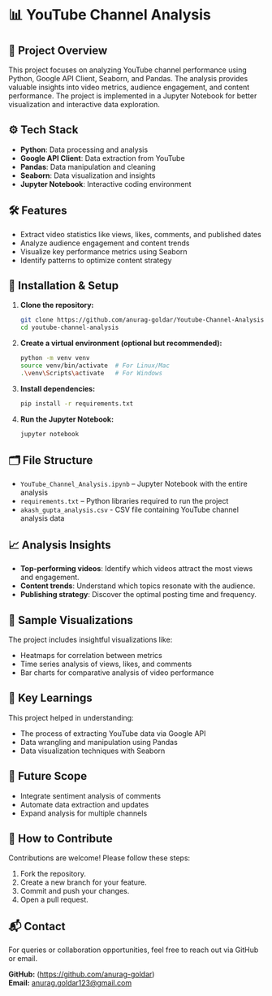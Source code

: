 # 📊 YouTube Channel Analysis

## 🎯 Project Overview
This project focuses on analyzing YouTube channel performance using Python, Google API Client, Seaborn, and Pandas. The analysis provides valuable insights into video metrics, audience engagement, and content performance. The project is implemented in a Jupyter Notebook for better visualization and interactive data exploration.

## ⚙️ Tech Stack
- **Python**: Data processing and analysis
- **Google API Client**: Data extraction from YouTube
- **Pandas**: Data manipulation and cleaning
- **Seaborn**: Data visualization and insights
- **Jupyter Notebook**: Interactive coding environment

## 🛠️ Features
- Extract video statistics like views, likes, comments, and published dates
- Analyze audience engagement and content trends
- Visualize key performance metrics using Seaborn
- Identify patterns to optimize content strategy

## 🚀 Installation & Setup
1. **Clone the repository:**
   ```bash
   git clone https://github.com/anurag-goldar/Youtube-Channel-Analysis.git
   cd youtube-channel-analysis
   ```

2. **Create a virtual environment (optional but recommended):**
   ```bash
   python -m venv venv
   source venv/bin/activate  # For Linux/Mac
   .\venv\Scripts\activate   # For Windows
   ```

3. **Install dependencies:**
   ```bash
   pip install -r requirements.txt
   ```

4. **Run the Jupyter Notebook:**
   ```bash
   jupyter notebook
   ```

## 🗂️ File Structure
- `YouTube_Channel_Analysis.ipynb` – Jupyter Notebook with the entire analysis
- `requirements.txt` – Python libraries required to run the project
- `akash_gupta_analysis.csv` - CSV file containing YouTube channel analysis data

## 📈 Analysis Insights
- **Top-performing videos**: Identify which videos attract the most views and engagement.
- **Content trends**: Understand which topics resonate with the audience.
- **Publishing strategy**: Discover the optimal posting time and frequency.

## 🧩 Sample Visualizations
The project includes insightful visualizations like:
- Heatmaps for correlation between metrics
- Time series analysis of views, likes, and comments
- Bar charts for comparative analysis of video performance

## 🔑 Key Learnings
This project helped in understanding:
- The process of extracting YouTube data via Google API
- Data wrangling and manipulation using Pandas
- Data visualization techniques with Seaborn

## 🚀 Future Scope
- Integrate sentiment analysis of comments
- Automate data extraction and updates
- Expand analysis for multiple channels

## 🙌 How to Contribute
Contributions are welcome! Please follow these steps:
1. Fork the repository.
2. Create a new branch for your feature.
3. Commit and push your changes.
4. Open a pull request.

## 📬 Contact
For queries or collaboration opportunities, feel free to reach out via GitHub or email.

**GitHub:** (https://github.com/anurag-goldar)  
**Email:** anurag.goldar123@gmail.com


